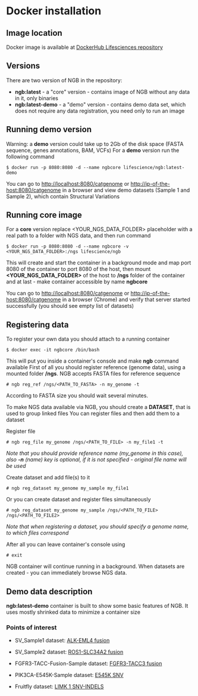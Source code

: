 # Docker installation
## Image location
Docker image is available at [DockerHub Lifesciences repository](https://hub.docker.com/r/lifescience/ngb/)

## Versions
There are two version of NGB in the repository:

* **ngb:latest** - a "core" version - contains image of NGB without any data in it, only binaries
* **ngb:latest-demo** - a "demo" version - contains demo data set, which does not require any data registration, you need only to run an image

## Running demo version
Warning: a **demo** version could take up to 2Gb of the disk space (FASTA sequence, genes annotations, BAM, VCFs)
For a **demo** version run the following command
```
$ docker run -p 8080:8080 -d --name ngbcore lifescience/ngb:latest-demo
```  
You can go to [http://localhost:8080/catgenome](http://localhost:8080/catgenome) or [http://ip-of-the-host:8080/catgenome](http://ip-of-the-host:8080/catgenome) in a browser and view demo datasets (Sample 1 and Sample 2), which contain Structural Variations

## Running core image
For a **core** version replace <YOUR_NGS_DATA_FOLDER> placeholder with a real path to a folder with NGS data, and then run command
```
$ docker run -p 8080:8080 -d --name ngbcore -v <YOUR_NGS_DATA_FOLDER>:/ngs lifescience/ngb
```
This will create and start the container in a background mode and map port 8080 of the container to port 8080 of the host, then mount **<YOUR_NGS_DATA_FOLDER>** of the host to **/ngs** folder of the container and at last - make container accessible by name **ngbcore**

You can go to [http://localhost:8080/catgenome](http://localhost:8080/catgenome) or [http://ip-of-the-host:8080/catgenome](http://ip-of-the-host:8080/catgenome) in a browser (Chrome) and verify that server started successfully (you should see empty list of datasets)

## Registering data
To register your own data you should attach to a running container
```
$ docker exec -it ngbcore /bin/bash
```
This will put you inside a container's console and make **ngb** command available
First of all you should register reference (genome data), using a mounted folder **/ngs**. NGB accepts FASTA files for reference sequence
```
# ngb reg_ref /ngs/<PATH_TO_FASTA> -n my_genome -t
```

According to FASTA size you should wait several minutes.

To make NGS data available via NGB, you should create a **DATASET**, that is used to group linked files
You can register files and then add them to a dataset

Register file
```
# ngb reg_file my_genome /ngs/<PATH_TO_FILE> -n my_file1 -t
```

*Note that you should provide reference name (my_genome in this case), also **-n** (name) key is optional, if it is not specified - original file name will be used*

Create dataset and add file(s) to it
```
# ngb reg_dataset my_genome my_sample my_file1
```

Or you can create dataset and register files simultaneously
```
# ngb reg_dataset my_genome my_sample /ngs/<PATH_TO_FILE> /ngs/<PATH_TO_FILE2>
```

*Note that when registering a dataset, you should specify a genome name, to which files correspond*

After all you can leave container's console using
```
# exit
```

NGB container will continue running in a background.
When datasets are created - you can immediately browse NGS data.

## Demo data description
**ngb:latest-demo** container is built to show some basic features of NGB. It uses mostly shrinked data to minimize a container size

### Points of interest

* SV_Sample1 dataset: [ALK-EML4 fusion](http://localhost:8080/catgenome#/GRCh38/2/29224570/29224993?rewrite=Off&tracks=%5B%7B%22b%22%3A1%2C%22p%22%3A1%2C%22h%22%3A20%2C%22s%22%3A%7B%7D%7D%2C%7B%22b%22%3A2%2C%22p%22%3A1%2C%22h%22%3A55%2C%22s%22%3A%7B%22g%22%3A%22collapsed%22%7D%7D%2C%7B%22b%22%3A7%2C%22p%22%3A1%2C%22h%22%3A42%2C%22s%22%3A%7B%22v%22%3A%22Collapsed%22%7D%7D%2C%7B%22b%22%3A10%2C%22p%22%3A1%2C%22h%22%3A462%2C%22s%22%3A%7B%22a%22%3Atrue%2C%22c%22%3A%22pairOrientation%22%2C%22c1%22%3Atrue%2C%22d%22%3Atrue%2C%22g1%22%3A%22default%22%2C%22i%22%3Atrue%2C%22m%22%3Atrue%2C%22r%22%3A1%2C%22s1%22%3Afalse%2C%22s2%22%3Atrue%2C%22s3%22%3Afalse%2C%22v1%22%3Afalse%7D%7D%5D)
    
* SV_Sample2 dataset: [ROS1-SLC34A2 fusion](http://localhost:8080/catgenome#/GRCh38/6/117336964/117337328?rewrite=Off&tracks=%5B%7B%22b%22%3A1%2C%22p%22%3A2%2C%22h%22%3A20%2C%22s%22%3A%7B%7D%7D%2C%7B%22b%22%3A2%2C%22p%22%3A2%2C%22h%22%3A122%2C%22s%22%3A%7B%22g%22%3A%22collapsed%22%7D%7D%2C%7B%22b%22%3A12%2C%22p%22%3A2%2C%22h%22%3A63%2C%22s%22%3A%7B%22v%22%3A%22Collapsed%22%7D%7D%2C%7B%22b%22%3A15%2C%22p%22%3A2%2C%22h%22%3A410%2C%22s%22%3A%7B%22a%22%3Atrue%2C%22c%22%3A%22insertSize%22%2C%22c1%22%3Atrue%2C%22d%22%3Atrue%2C%22g1%22%3A%22chromosomeOfMate%22%2C%22i%22%3Atrue%2C%22m%22%3Atrue%2C%22r%22%3A0%2C%22s1%22%3Afalse%2C%22s2%22%3Atrue%2C%22s3%22%3Afalse%2C%22v1%22%3Afalse%7D%7D%5D)

* FGFR3-TACC-Fusion-Sample dataset: [FGFR3-TACC3 fusion](http://localhost:8080/catgenome#/GRCh38/4/1727714/1729323?rewrite=Off&tracks=%5B%7B%22h%22%3A20%2C%22s%22%3A%7B%7D%2C%22b%22%3A1%2C%22p%22%3A5%7D%2C%7B%22h%22%3A53%2C%22s%22%3A%7B%22g%22%3A%22collapsed%22%7D%2C%22b%22%3A2%2C%22p%22%3A5%7D%2C%7B%22h%22%3A41%2C%22s%22%3A%7B%22v%22%3A%22Collapsed%22%7D%2C%22b%22%3A23%2C%22p%22%3A5%7D%2C%7B%22h%22%3A475%2C%22s%22%3A%7B%22a%22%3Atrue%2C%22c%22%3A%22pairOrientation%22%2C%22c1%22%3Atrue%2C%22d%22%3Atrue%2C%22g1%22%3A%22default%22%2C%22i%22%3Atrue%2C%22m%22%3Atrue%2C%22r%22%3A1%2C%22s1%22%3Afalse%2C%22s2%22%3Atrue%2C%22s3%22%3Afalse%2C%22v1%22%3Afalse%7D%2C%22b%22%3A25%2C%22p%22%3A5%7D%5D)

* PIK3CA-E545K-Sample dataset: [E545K SNV](http://localhost:8080/catgenome#/GRCh38/3/179218269/179218336?rewrite=Off&tracks=%5B%7B%22h%22%3A20%2C%22s%22%3A%7B%7D%2C%22b%22%3A1%2C%22p%22%3A3%7D%2C%7B%22h%22%3A54%2C%22s%22%3A%7B%22g%22%3A%22collapsed%22%7D%2C%22b%22%3A2%2C%22p%22%3A3%7D%2C%7B%22h%22%3A70%2C%22s%22%3A%7B%22v%22%3A%22Collapsed%22%7D%2C%22b%22%3A17%2C%22p%22%3A3%7D%2C%7B%22h%22%3A500%2C%22s%22%3A%7B%22a%22%3Atrue%2C%22c%22%3A%22noColor%22%2C%22c1%22%3Atrue%2C%22d%22%3Atrue%2C%22g1%22%3A%22default%22%2C%22i%22%3Atrue%2C%22m%22%3Atrue%2C%22r%22%3A%221%22%2C%22s1%22%3Afalse%2C%22s2%22%3Atrue%2C%22s3%22%3Afalse%2C%22v1%22%3Afalse%7D%2C%22b%22%3A19%2C%22p%22%3A3%7D%5D)

* Fruitfly dataset: [LIMK 1 SNV-INDELS](http://localhost:8080/catgenome#/DM6/X/12588906/12592411?rewrite=Off&tracks=%5B%7B%22h%22%3A20%2C%22s%22%3A%7B%7D%2C%22b%22%3A4%2C%22p%22%3A6%7D%2C%7B%22h%22%3A187%2C%22s%22%3A%7B%22v%22%3A%22Expanded%22%7D%2C%22b%22%3A35%2C%22p%22%3A6%7D%2C%7B%22h%22%3A482%2C%22s%22%3A%7B%22a%22%3Atrue%2C%22c%22%3A%22noColor%22%2C%22c1%22%3Atrue%2C%22d%22%3Atrue%2C%22g1%22%3A%22default%22%2C%22i%22%3Atrue%2C%22m%22%3Atrue%2C%22r%22%3A%221%22%2C%22s1%22%3Afalse%2C%22s2%22%3Atrue%2C%22s3%22%3Afalse%2C%22v1%22%3Afalse%7D%2C%22b%22%3A37%2C%22p%22%3A6%7D%5D)